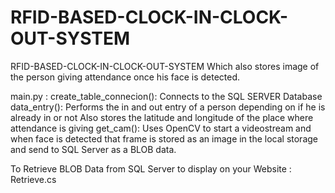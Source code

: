 # RFID-BASED-CLOCK-IN-CLOCK-OUT-SYSTEM
RFID-BASED-CLOCK-IN-CLOCK-OUT-SYSTEM Which also stores image of the person giving attendance once his face is detected.

main.py :
create_table_connecion(): Connects to the SQL SERVER Database 
data_entry(): Performs the in and out entry of a person depending on if he is already in or not
Also stores the latitude and longitude of the place where attendance is giving
get_cam(): Uses OpenCV to start a videostream and when face is detected that frame is stored as an image in the local storage and send to SQL Server as a BLOB data.

To Retrieve BLOB Data from SQL Server to display on your Website :
Retrieve.cs




